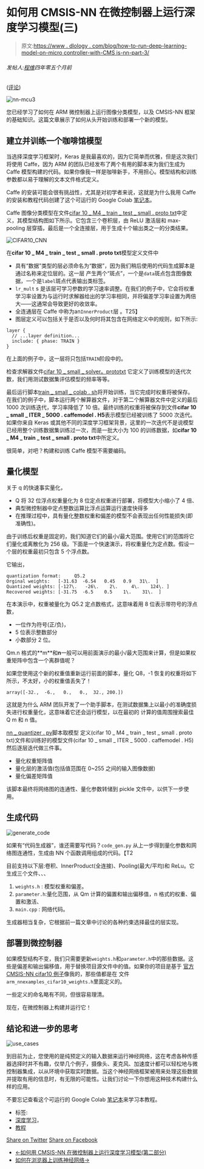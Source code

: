 # 如何用 CMSIS-NN 在微控制器上运行深度学习模型(三)

> 原文:[https://www . dlology . com/blog/how-to-run-deep-learning-model-on-micro controller-with-CMS is-nn-part-3/](https://www.dlology.com/blog/how-to-run-deep-learning-model-on-microcontroller-with-cmsis-nn-part-3/)

###### 发帖人:[程维](/blog/author/Chengwei/)四年零五个月前

([评论](/blog/how-to-run-deep-learning-model-on-microcontroller-with-cmsis-nn-part-3/#disqus_thread))

![nn-mcu3](../Images/507f0ceb471786c59e2dbaca7ecc1659.png)

您已经学习了如何在 ARM 微控制器上运行图像分类模型，以及 CMSIS-NN 框架的基础知识。这篇文章展示了如何从头开始训练和部署一个新的模型。

## 建立并训练一个咖啡馆模型

当选择深度学习框架时，Keras 是我最喜欢的，因为它简单而优雅，但是这次我们将使用 Caffe，因为 ARM 的团队已经发布了两个有用的脚本来为我们生成为 Caffe 模型构建的代码。如果你像我一样是咖啡新手，不用担心。模型结构和训练参数都以易于理解的文本文件格式定义。

Caffe 的安装可能会很有挑战性，尤其是对初学者来说，这就是为什么我用 Caffe 的安装和教程代码创建了这个可运行的 Google Colab [笔记本](https://drive.google.com/file/d/1jqBo2hpFY_xNeFHDf5l1h6q_VTcRTRlQ/view?usp=sharing)。

Caffe 图像分类模型在文件[cifar 10 _ M4 _ train _ test _ small . proto txt](https://gist.githubusercontent.com/Tony607/f3797c737abdedcde20e4d48622f9c95/raw/cifar10_m4_train_test_small.prototxt)中定义，其模型结构图如下所示。它包含三个卷积层，由 ReLU 激活层和 max-pooling 层穿插，最后是一个全连接层，用于生成十个输出类之一的分类结果。

![CIFAR10_CNN](../Images/f5b54bfef7af092e7828254e2513cb19.png)

在**cifar 10 _ M4 _ train _ test _ small . proto txt**模型定义文件中

*   具有“数据”类型的层必须命名为“数据”，因为我们稍后使用的代码生成脚本是通过名称来定位层的。这一层 产生两个“斑点”，一个是`data`<g class="gr_ gr_133 gr-alert gr_gramm gr_inline_cards gr_disable_anim_appear Style multiReplace" id="133" data-gr-id="133">斑点</g>包含图像数据，一个是`label`<g class="gr_ gr_134 gr-alert gr_gramm gr_inline_cards gr_disable_anim_appear Style multiReplace" id="134" data-gr-id="134">斑点</g>代表输出类标签。
*   `lr_mult` s <g class="gr_ gr_130 gr-alert gr_gramm gr_inline_cards gr_run_anim Grammar multiReplace" id="130" data-gr-id="130">是</g>该层可学习参数的学习速率调整。在我们的例子中，它会将权重学习率设置为与运行时求解器给出的学习率相同，并将偏差学习率设置为两倍大——这通常会导致更好的收敛率。
*   全连通层在 Caffe 中称为<g class="gr_ gr_111 gr-alert gr_gramm gr_inline_cards gr_run_anim Style multiReplace" id="111" data-gr-id="111"><g class="gr_ gr_110 gr-alert gr_gramm gr_inline_cards gr_run_anim Grammar multiReplace" id="110" data-gr-id="110">an</g></g>`InnerProduct`<g class="gr_ gr_111 gr-alert gr_gramm gr_inline_cards gr_disable_anim_appear Style multiReplace" id="111" data-gr-id="111"><g class="gr_ gr_110 gr-alert gr_gramm gr_inline_cards gr_disable_anim_appear Grammar multiReplace" id="110" data-gr-id="110"><g class="gr_ gr_110 gr-alert gr_gramm gr_inline_cards gr_disable_anim_appear Grammar multiReplace" id="110" data-gr-id="110">层</g></g> 。</g>T25】
*   图层定义可以包括关于是否以及何时将其包含在网络定义中的规则，如下所示:

```
layer {
  // ...layer definition...
  include: { phase: TRAIN }
} 
```

在上面的例子中，这一层将只包括`TRAIN`<g class="gr_ gr_121 gr-alert gr_gramm gr_inline_cards gr_disable_anim_appear Style multiReplace" id="121" data-gr-id="121">阶段</g>中的<g class="gr_ gr_121 gr-alert gr_gramm gr_inline_cards gr_run_anim Style multiReplace" id="121" data-gr-id="121">。</g>

检查求解器文件[cifar 10 _ small _ solver<g class="gr_ gr_114 gr-alert gr_gramm gr_inline_cards gr_run_anim Style replaceWithoutSep" id="114" data-gr-id="114">。prototxt</g>](https://gist.githubusercontent.com/Tony607/79463f2f002768c198a50c05187647ff/raw/cifar10_small_solver.prototxt) 它定义了训练模型的迭代次数，我们用测试数据集评估模型的频率等等。

最后运行脚本[train _ small _ colab . sh](https://gist.githubusercontent.com/Tony607/5569923d09e1c1ce389f2c0958aa6bc9/raw/train_small_colab.sh)将开始训练，当它完成时权重将被保存。在我们的例子中，脚本运行两个解算器文件，对于第二个解算器文件中定义的最后 1000 次训练迭代，学习率降低了 10 倍。最终训练的权重将被保存到文件**cifar 10 _ small _ ITER _ 5000 . caffemodel . H5**表示模型已经被训练了 5000 次迭代。如果你来自 Keras 或其他不同的深度学习框架背景，这里的一次迭代不是说模型已经用整个训练数据集训练过一次，而是一批大小为 100 的训练数据，如**cifar 10 _ M4 _ train _ test _ small . proto txt**中所定义。

很简单，对吧？构建和训练 Caffe 模型不需要编码。

## 量化模型

关于 q 的快速事实量化，

*   Q 将 32 位浮点权重量化为 8 位定点权重进行部署，将模型大小缩小了 4 倍、
*   典型微控制器中定点整数运算比浮点运算运行速度快得多
*   在推理过程中，具有量化整数权重和偏差的模型不会表现出任何性能损失(即准确性)。

由于训练后权重是固定的，我们知道它们的最小/最大范围。使用它们的范围将它们量化或离散化为 256 级。下面是一个快速演示，将权重量化为定点数。假设一个层的权重最初只包含 5 个浮点数。

它输出，

```
quantization format: 	 Q5.2
Orginal weights:   [-31.63  -6.54   0.45   0.9   31\.  ]
Quantized weights: [-127\.   -26\.    2\.     4\.    124\. ]
Recovered weights: [-31.75  -6.5    0.5    1\.    31\.  ]
```

在本演示中，权重被量化为 Q5.2 定点数格式，这意味着用 8 位表示带符号的浮点数，

*   一位作为符号(正/负)，
*   5 位表示整数部分
*   小数部分 2 位。

Qm.n 格式的**<g class="gr_ gr_104 gr-alert gr_spell gr_inline_cards gr_run_anim ContextualSpelling ins-del" id="104" data-gr-id="104">m</g>**<g class="gr_ gr_104 gr-alert gr_spell gr_inline_cards gr_disable_anim_appear ContextualSpelling ins-del" id="104" data-gr-id="104">和</g>**n**一般可以用前面演示的最小/最大范围来计算，但是如果权重矩阵中包含一个离群值呢？

如果您使用这个新的权重值重新运行前面的脚本，量化 Q8，-1 恢复的权重将如下所示，不太好，小的权重值丢失了！

```
array([-32.,  -6.,   0.,   0.,  32., 200.])
```

这就是为什么 ARM 团队开发了一个助手脚本，在测试数据集上以最小的准确度损失进行权重量化，这意味着它还会运行模型，以在最初的  计算的值周围搜索最佳 Q <g class="gr_ gr_105 gr-alert gr_spell gr_inline_cards gr_run_anim ContextualSpelling ins-del" id="105" data-gr-id="105">m 和</g> n 值。

[nn _ quantizer . py](https://gist.githubusercontent.com/Tony607/3b7ba419609cb7918394299c5a4a68da/raw/nn_quantizer.py)脚本取模型  定义(cifar 10 _ M4 _ train _ test _ small . proto txt)文件和训练好的模型文件(cifar 10 _ small _ ITER _ 5000 . caffemodel . H5)然后逐层迭代做三件事。

*   量化权重矩阵值
*   量化层的激活值(包括值范围在 0~255 之间的输入图像数据)
*   量化偏差矩阵值

该脚本最终将网络图的连通性、量化参数转储到 pickle 文件中，以供下一步使用。

## 生成代码

![generate_code](../Images/2d71b8e1c90ff1078412cbb05ce6dcb4.png)

如果有“代码生成器”，谁还需要写代码？`code_gen.py` 从上一步得到量化参数和网络图连通性，生成由 NN 个函数调用组成的代码。【T2

目前支持以下层:卷积、InnerProduct(全连接)、Pooling(最大/平均)和 ReLu。它生成三个文件<g class="gr_ gr_106 gr-alert gr_gramm gr_inline_cards gr_run_anim Punctuation multiReplace" id="106" data-gr-id="106">、</g>、、

1.  `weights.h` <g class="gr_ gr_106 gr-alert gr_gramm gr_inline_cards gr_disable_anim_appear Punctuation multiReplace" id="106" data-gr-id="106">:</g> 模型权重和偏差。
2.  `parameter.h`:量化范围，从 Qm 计算的偏置和输出偏移值，n 格式的权重、偏置和激活<g class="gr_ gr_108 gr-alert gr_gramm gr_inline_cards gr_run_anim Punctuation multiReplace" id="108" data-gr-id="108">、</g>
3.  `main.cpp` <g class="gr_ gr_108 gr-alert gr_gramm gr_inline_cards gr_disable_anim_appear Punctuation multiReplace" id="108" data-gr-id="108">:</g> 网络代码。

生成器相当复杂，它根据前一篇文章中讨论的各种约束选择最佳的层实现。

## 部署到微控制器

如果模型结构不变，我们只需要更新`weights.h`<g class="gr_ gr_97 gr-alert gr_gramm gr_inline_cards gr_run_anim Style multiReplace" id="97" data-gr-id="97"><g class="gr_ gr_96 gr-alert gr_gramm gr_inline_cards gr_disable_anim_appear Style multiReplace" id="96" data-gr-id="96">和</g></g>`parameter.h`<g class="gr_ gr_97 gr-alert gr_gramm gr_inline_cards gr_disable_anim_appear Style multiReplace" id="97" data-gr-id="97">中的那些数据<g class="gr_ gr_96 gr-alert gr_gramm gr_inline_cards gr_run_anim Style multiReplace" id="96" data-gr-id="96">。</g>这些是偏差和输出偏移值，用于替换项目源文件中的值。如果你的项目是基于  [官方 CMSIS-NN cifar10 例子](https://github.com/ARM-software/CMSIS_5/tree/develop/CMSIS/NN/Examples/ARM/arm_nn_examples/cifar10)像我的，那些值都是在 <g class="gr_ gr_98 gr-alert gr_gramm gr_inline_cards gr_run_anim Style multiReplace" id="98" data-gr-id="98"><g class="gr_ gr_95 gr-alert gr_gramm gr_inline_cards gr_run_anim Grammar only-ins doubleReplace replaceWithoutSep" id="95" data-gr-id="95">文件</g></g>`arm_nnexamples_cifar10_weights.h`<g class="gr_ gr_98 gr-alert gr_gramm gr_inline_cards gr_disable_anim_appear Style multiReplace" id="98" data-gr-id="98">里面定义的。</g></g>

一些定义的命名略有不同，但很容易理清。

现在，在微控制器上构建并运行它！

## 结论和进一步的思考

![use_cases](../Images/7fa508db1074b4acd25ee2d3260ccea2.png)

到目前为止，您使用的是纯预定义的输入数据来运行神经网络，这在考虑各种传感器选择时并不有趣，仅举几个例子，摄像头、麦克风、加速度计都可以轻松地与微控制器集成，以从环境中获取实时数据。当这个神经网络框架被用来处理这些数据并提取有用的信息时，有无限的可能性。让我们讨论一下你想用这种技术构建什么样的应用。

不要忘记查看这个可运行的 Google Colab [笔记本](https://drive.google.com/file/d/1jqBo2hpFY_xNeFHDf5l1h6q_VTcRTRlQ/view?usp=sharing)来学习本教程。

*   标签:
*   [深度学习](/blog/tag/deep-learning/)，
*   [教程](/blog/tag/tutorial/)

[Share on Twitter](https://twitter.com/intent/tweet?url=https%3A//www.dlology.com/blog/how-to-run-deep-learning-model-on-microcontroller-with-cmsis-nn-part-3/&text=How%20to%20run%20deep%20learning%20model%20on%20microcontroller%20with%20CMSIS-NN%20%28Part%203%29) [Share on Facebook](https://www.facebook.com/sharer/sharer.php?u=https://www.dlology.com/blog/how-to-run-deep-learning-model-on-microcontroller-with-cmsis-nn-part-3/)

*   [←如何用 CMSIS-NN 在微控制器上运行深度学习模型(第二部分)](/blog/how-to-run-deep-learning-model-on-microcontroller-with-cmsis-nn-part-2/)
*   [如何在浏览器上训练神经网络→](/blog/how-to-train-neural-network-on-browser/)
